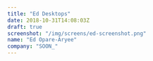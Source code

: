 ```yaml
---
title: "Ed Desktops"
date: 2018-10-31T14:08:03Z
draft: true
screenshot: "/img/screens/ed-screenshot.png"
name: "Ed Opare-Aryee"
company: "SOON_"
---
```


